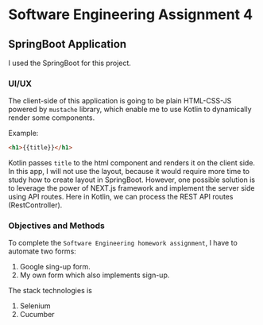 # Software Engineering Assignment 4

## SpringBoot Application 

I used the SpringBoot for this project.

### UI/UX

The client-side of this application is going to be plain HTML-CSS-JS powered by `mustache` library, which enable me to 
use Kotlin to dynamically render some components. 

Example:

```html
<h1>{{title}}</h1>
```

Kotlin passes `title` to the html component and renders it on the client side. In this app, I will not use the layout, 
because it would require more time to study how to create layout in SpringBoot. However, one possible solution is to 
leverage the power of NEXT.js framework and implement the server side using API routes. Here in Kotlin, we can process
the REST API routes (RestController). 

### Objectives and Methods

To complete the `Software Engineering homework assignment`, I have to automate two forms:

1. Google sing-up form.
2. My own form which also implements sign-up. 

The stack technologies is 

1. Selenium
2. Cucumber